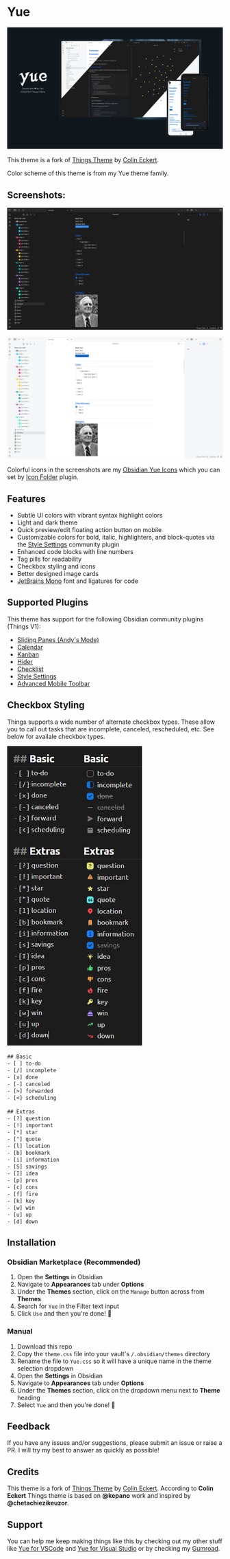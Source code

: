 # Yue

![](assets/main-demo-big.png)


This theme is a fork of [Things Theme](https://github.com/colineckert/obsidian-things) by [ Colin Eckert](https://github.com/colineckert).

Color scheme of this theme is from my Yue theme family.

## Screenshots:

![](assets/with-icons-demo-dark.png)

![](assets/with-icons-demo-light.png)

Colorful icons in the screenshots are my [Obsidian Yue Icons](https://github.com/thegixo/YueObsidianIcons) which you can set by [Icon Folder](https://github.com/FlorianWoelki/obsidian-icon-folder) plugin.

## Features

- Subtle UI colors with vibrant syntax highlight colors
- Light and dark theme
- Quick preview/edit floating action button on mobile
- Customizable colors for bold, italic, highlighters, and block-quotes via the [Style Settings](https://github.com/mgmeyers/obsidian-style-settings) community plugin
- Enhanced code blocks with line numbers
- Tag pills for readability
- Checkbox styling and icons
- Better designed image cards
- [JetBrains Mono](https://www.jetbrains.com/lp/mono/) font and ligatures for code

## Supported Plugins

This theme has support for the following Obsidian community plugins (Things V1):

- [Sliding Panes (Andy's Mode)](https://github.com/deathau/sliding-panes-obsidian)
- [Calendar](https://github.com/liamcain/obsidian-calendar-plugin)
- [Kanban](https://github.com/mgmeyers/obsidian-kanban)
- [Hider](https://github.com/kepano/obsidian-hider)
- [Checklist](https://github.com/delashum/obsidian-checklist-plugin)
- [Style Settings](https://github.com/mgmeyers/obsidian-style-settings)
- [Advanced Mobile Toolbar](https://github.com/phibr0/obsidian-advanced-toolbar)

## Checkbox Styling

Things supports a wide number of alternate checkbox types. These allow you to call out tasks that are incomplete, canceled, rescheduled, etc. See below for availale checkbox types.

![](assets/checkbox-styles.png)

```
## Basic
- [ ] to-do
- [/] incomplete
- [x] done
- [-] canceled
- [>] forwarded
- [<] scheduling

## Extras
- [?] question
- [!] important
- [*] star
- ["] quote
- [l] location
- [b] bookmark
- [i] information
- [S] savings
- [I] idea
- [p] pros
- [c] cons
- [f] fire
- [k] key
- [w] win
- [u] up
- [d] down
```

## Installation

### Obsidian Marketplace (Recommended)

1. Open the **Settings** in Obsidian
1. Navigate to **Appearances** tab under **Options**
1. Under the **Themes** section, click on the `Manage` button across from **Themes**
1. Search for `Yue` in the Filter text input
1. Click `Use` and then you're done! 🎉

### Manual

1. Download this repo
1. Copy the `theme.css` file into your vault's `/.obsidian/themes` directory
1. Rename the file to `Yue.css` so it will have a unique name in the theme selection dropdown
1. Open the **Settings** in Obsidian
1. Navigate to **Appearances** tab under **Options**
1. Under the **Themes** section, click on the dropdown menu next to **Theme** heading
1. Select `Yue` and then you're done! 🎉

## Feedback

If you have any issues and/or suggestions, please submit an issue or raise a PR. I will try my best to answer as quickly as possible!

## Credits

This theme is a fork of [Things Theme](https://github.com/colineckert/obsidian-things) by [ Colin Eckert](https://github.com/colineckert). According to **Colin Eckert** Things theme is based on **@kepano** work and inspired by **@chetachiezikeuzor**.

## Support

You can help me keep making things like this by checking out my other stuff like [Yue for VSCode](https://github.com/thegixo/YueVscode) and [Yue for Visual Studio](https://github.com/thegixo/YueVisualStudio) or by checking my [Gumroad](https://gixo.gumroad.com/).